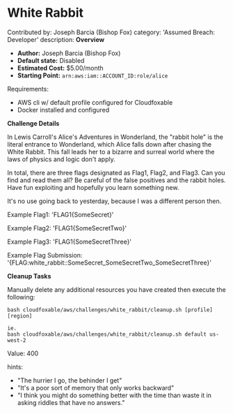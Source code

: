 # White Rabbit

Contributed by: Joseph Barcia (Bishop Fox)
category: 'Assumed Breach: Developer'
description: 
  **Overview**

  - **Author:** Joseph Barcia (Bishop Fox)
  - **Default state:** Disabled
  - **Estimated Cost:** $5.00/month
  - **Starting Point:** `arn:aws:iam::ACCOUNT_ID:role/alice`

Requirements:
  - AWS cli w/ default profile configured for Cloudfoxable
  - Docker installed and configured

  **Challenge Details**

  In Lewis Carroll's Alice's Adventures in Wonderland, the "rabbit hole" is the literal entrance to Wonderland, which Alice falls down after chasing the White Rabbit. This fall leads her to a bizarre and surreal world where the laws of physics and logic don't apply.

  In total, there are three flags designated as Flag1, Flag2, and Flag3. Can you find and read them all? Be careful of the false positives and the rabbit holes. Have fun exploiting and hopefully you learn something new. 
  
  It's no use going back to yesterday, because I was a different person then.

  Example Flag1: 'FLAG1{SomeSecret}'
  
  Example Flag2: 'FLAG1{SomeSecretTwo}'
  
  Example Flag3: 'FLAG1{SomeSecretThree}'
  
  Example Flag Submission: '{FLAG:white_rabbit::SomeSecret_SomeSecretTwo_SomeSecretThree}'


  **Cleanup Tasks**

  Manually delete any additional resources you have created then execute the following: 

  ```
  bash cloudfoxable/aws/challenges/white_rabbit/cleanup.sh [profile] [region]

  ie.
  bash cloudfoxable/aws/challenges/white_rabbit/cleanup.sh default us-west-2
  ```

Value: 400

hints:
- "The hurrier I go, the behinder I get"
- "It's a poor sort of memory that only works backward"
- "I think you might do something better with the time than waste it in asking riddles that have no answers."
